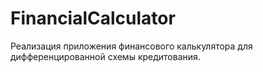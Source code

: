 # FinancialCalculator

Реализация приложения финансового калькулятора для дифференцированной схемы кредитования.
